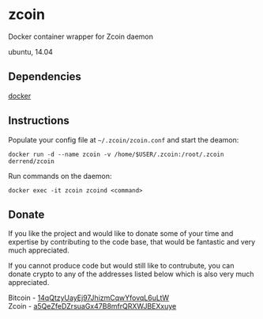 # zcoin
Docker container wrapper for Zcoin daemon

ubuntu, 14.04

## Dependencies
[docker](https://docs.docker.com/engine/installation/ "docker engine")

## Instructions
Populate your config file at `~/.zcoin/zcoin.conf` and start the deamon:

    docker run -d --name zcoin -v /home/$USER/.zcoin:/root/.zcoin derrend/zcoin

Run commands on the daemon:

    docker exec -it zcoin zcoind <command>

## Donate
If you like the project and would like to donate some of your time and expertise by contributing to the code base, that would be fantastic and very much appreciated.

If you cannot produce code but would still like to contrubute, you can donate crypto to any of the addresses listed below which is also very much appreciated.

Bitcoin - [14qQtzyUayEj97JhizmCqwYfovqL6uLtW](https://blockchain.info/address/14qQtzyUayEj97JhizmCqwYfovqL6uLtWj "view address")  
Zcoin - [a5QeZfeDZrsuaGx47B8mfrQRXWJBEXxuye](https://zcoin.rocks/address/a5QeZfeDZrsuaGx47B8mfrQRXWJBEXxuye "view address")
